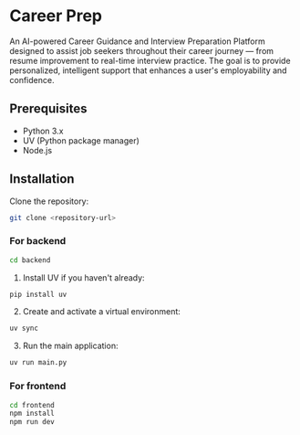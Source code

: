 # Career Prep

An AI-powered Career Guidance and Interview Preparation Platform designed to assist job seekers throughout their career journey — from resume improvement to real-time interview practice. The goal is to provide personalized, intelligent support that enhances a user's employability and confidence.

## Prerequisites

- Python 3.x
- UV (Python package manager)
- Node.js

## Installation

Clone the repository:
```bash
git clone <repository-url>
```
### For backend

```bash
cd backend
```

1. Install UV if you haven't already:
```bash
pip install uv
```

2. Create and activate a virtual environment:
```bash
uv sync
```

3. Run the main application:
```bash
uv run main.py
```

### For frontend

```bash
cd frontend
npm install
npm run dev
```

